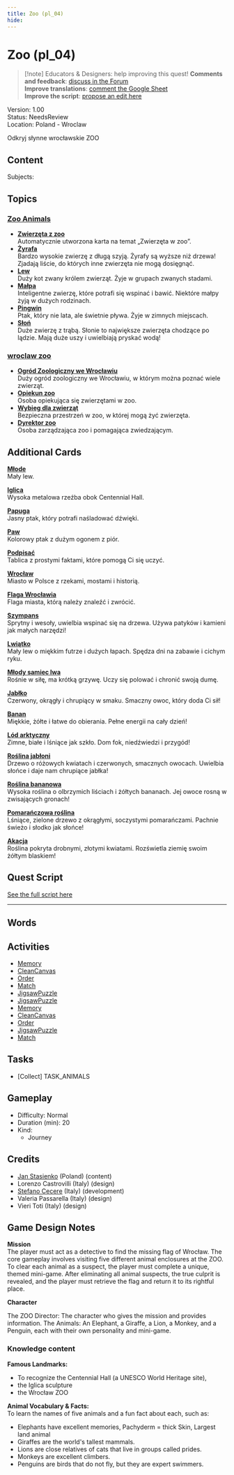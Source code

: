 ```yaml
---
title: Zoo (pl_04)
hide:
---
```


# Zoo (pl_04)
> [!note] Educators & Designers: help improving this quest!
> **Comments and feedback**: [discuss in the Forum](https://antura.discourse.group/t/pl-04-the-zoo/35/1)  
> **Improve translations**: [comment the Google Sheet](https://docs.google.com/spreadsheets/d/1FPFOy8CHor5ArSg57xMuPAG7WM27-ecDOiU-OmtHgjw/edit?gid=819047762#gid=819047762)  
> **Improve the script**: [propose an edit here](https://github.com/vgwb/Antura/blob/main/Assets/_discover/_quests/PL_04%20Zoo/PL_04%20Zoo%20-%20Yarn%20Script.yarn)  

Version: 1.00  
Status: NeedsReview  
Location: Poland - Wroclaw

Odkryj słynne wrocławskie ZOO

## Content
Subjects: 


## Topics
### [Zoo Animals](../../topics/index.md#zoo)

  - **[Zwierzęta z zoo](../../cards/index.md#zoo_animals)**  
    Automatycznie utworzona karta na temat „Zwierzęta w zoo”.  
  - **[Żyrafa](../../cards/index.md#animal_giraffe)**  
    Bardzo wysokie zwierzę z długą szyją. Żyrafy są wyższe niż drzewa! Zjadają liście, do których inne zwierzęta nie mogą dosięgnąć.  
  - **[Lew](../../cards/index.md#animal_lion)**  
    Duży kot zwany królem zwierząt. Żyje w grupach zwanych stadami.  
  - **[Małpa](../../cards/index.md#animal_monkey)**  
    Inteligentne zwierzę, które potrafi się wspinać i bawić. Niektóre małpy żyją w dużych rodzinach.  
  - **[Pingwin](../../cards/index.md#animal_penguin)**  
    Ptak, który nie lata, ale świetnie pływa. Żyje w zimnych miejscach.  
  - **[Słoń](../../cards/index.md#animal_elephant)**  
    Duże zwierzę z trąbą. Słonie to największe zwierzęta chodzące po lądzie. Mają duże uszy i uwielbiają pryskać wodą!  
### [wroclaw zoo](../../topics/index.md#wroclaw_zoo)

  - **[Ogród Zoologiczny we Wrocławiu](../../cards/index.md#wroclaw_zoo)**  
    Duży ogród zoologiczny we Wrocławiu, w którym można poznać wiele zwierząt.  
  - **[Opiekun zoo](../../cards/index.md#zoo_keeper)**  
    Osoba opiekująca się zwierzętami w zoo.  
  - **[Wybieg dla zwierząt](../../cards/index.md#animal_enclosure)**  
    Bezpieczna przestrzeń w zoo, w której mogą żyć zwierzęta.  
  - **[Dyrektor zoo](../../cards/index.md#zoo_director)**  
    Osoba zarządzająca zoo i pomagająca zwiedzającym.  

## Additional Cards
**[Młode](../../cards/index.md#cub)**  
Mały lew.  

**[Iglica](../../cards/index.md#iglica)**  
Wysoka metalowa rzeźba obok Centennial Hall.  

**[Papuga](../../cards/index.md#parrot)**  
Jasny ptak, który potrafi naśladować dźwięki.  

**[Paw](../../cards/index.md#peacock)**  
Kolorowy ptak z dużym ogonem z piór.  

**[Podpisać](../../cards/index.md#sign)**  
Tablica z prostymi faktami, które pomogą Ci się uczyć.  

**[Wrocław](../../cards/index.md#wroclaw)**  
Miasto w Polsce z rzekami, mostami i historią.  

**[Flaga Wrocławia](../../cards/index.md#wroclaw_flag)**  
Flaga miasta, którą należy znaleźć i zwrócić.  

**[Szympans](../../cards/index.md#animal_chimpanzee)**  
Sprytny i wesoły, uwielbia wspinać się na drzewa. Używa patyków i kamieni jak małych narzędzi!  

**[Lwiątko](../../cards/index.md#animal_lion_cub)**  
Mały lew o miękkim futrze i dużych łapach. Spędza dni na zabawie i cichym ryku.  

**[Młody samiec lwa](../../cards/index.md#animal_lion_young_male)**  
Rośnie w siłę, ma krótką grzywę. Uczy się polować i chronić swoją dumę.  

**[Jabłko](../../cards/index.md#food_apple)**  
Czerwony, okrągły i chrupiący w smaku. Smaczny owoc, który doda Ci sił!  

**[Banan](../../cards/index.md#food_banana)**  
Miękkie, żółte i łatwe do obierania. Pełne energii na cały dzień!  

**[Lód arktyczny](../../cards/index.md#ice_arctic)**  
Zimne, białe i lśniące jak szkło. Dom fok, niedźwiedzi i przygód!  

**[Roślina jabłoni](../../cards/index.md#plant_apple)**  
Drzewo o różowych kwiatach i czerwonych, smacznych owocach. Uwielbia słońce i daje nam chrupiące jabłka!  

**[Roślina bananowa](../../cards/index.md#plant_banana)**  
Wysoka roślina o olbrzymich liściach i żółtych bananach. Jej owoce rosną w zwisających gronach!  

**[Pomarańczowa roślina](../../cards/index.md#plant_orange)**  
Lśniące, zielone drzewo z okrągłymi, soczystymi pomarańczami. Pachnie świeżo i słodko jak słońce!  

**[Akacja](../../cards/index.md#tree_wattle)**  
Roślina pokryta drobnymi, złotymi kwiatami. Rozświetla ziemię swoim żółtym blaskiem!  

## Quest Script

[See the full script here](./pl_04-script.md)

---

## Words
## Activities
- [Memory](../../activities/index.md#Memory)
- [CleanCanvas](../../activities/index.md#CleanCanvas)
- [Order](../../activities/index.md#Order)
- [Match](../../activities/index.md#Match)
- [JigsawPuzzle](../../activities/index.md#JigsawPuzzle)
- [JigsawPuzzle](../../activities/index.md#JigsawPuzzle)
- [Memory](../../activities/index.md#Memory)
- [CleanCanvas](../../activities/index.md#CleanCanvas)
- [Order](../../activities/index.md#Order)
- [JigsawPuzzle](../../activities/index.md#JigsawPuzzle)
- [Match](../../activities/index.md#Match)

## Tasks
- [Collect] TASK_ANIMALS
## Gameplay
- Difficulty: Normal
- Duration (min): 20
- Kind:
  - Journey
## Credits
- [Jan Stasienko](mailto:jan.stasienko@dsw.edu.pl) (Poland) (content)
- Lorenzo Castrovilli (Italy) (design)
- [Stefano Cecere](https://stefanocecere.com) (Italy) (development)
- Valeria Passarella (Italy) (design)
- Vieri Toti (Italy) (design)

## Game Design Notes

**Mission**  
The player must act as a detective to find the missing flag of Wrocław. The core gameplay involves visiting five different animal enclosures at the ZOO. To clear each animal as a suspect, the player must complete a unique, themed mini-game. After eliminating all animal suspects, the true culprit is revealed, and the player must retrieve the flag and return it to its rightful place.

**Character**

The ZOO Director: The character who gives the mission and provides information.
The Animals: An Elephant, a Giraffe, a Lion, a Monkey, and a Penguin, each with their own personality and mini-game.

### Knowledge content
**Famous Landmarks:**   

- To recognize the Centennial Hall (a UNESCO World Heritage site), 
- the Iglica sculpture
- the Wrocław ZOO

**Animal Vocabulary & Facts:**  
To learn the names of five animals and a fun fact about each, such as:

- Elephants have excellent memories, Pachyderm = thick Skin, Largest land animal
- Giraffes are the world's tallest mammals.
- Lions are close relatives of cats that live in groups called prides.
- Monkeys are excellent climbers.
- Penguins are birds that do not fly, but they are expert swimmers.

